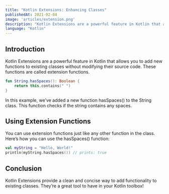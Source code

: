 ```yaml
---
title: "Kotlin Extensions: Enhancing Classes"
publishedAt: 2021-02-04
image: 'articles/extension.png'
description: "Kotlin Extensions are a powerful feature in Kotlin that allows you to add new functions to existing classes without modifying their source code. These functions are called extension functions."
language: "Kotlin"
---
```


## Introduction
Kotlin Extensions are a powerful feature in Kotlin that allows you to add new functions to existing classes without modifying their source code. These functions are called extension functions.

```kotlin
fun String.hasSpaces(): Boolean {
    return this.contains(" ")
}
```

In this example, we’ve added a new function hasSpaces() to the String class. This function checks if the string contains any spaces.

## Using Extension Functions
You can use extension functions just like any other function in the class. Here’s how you can use the hasSpaces() function:

```kotlin
val myString = "Hello, World!"
println(myString.hasSpaces()) // prints: true
```

## Conclusion
Kotlin Extensions provide a clean and concise way to add functionality to existing classes. They’re a great tool to have in your Kotlin toolbox!